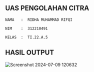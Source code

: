## UAS PENGOLAHAN CITRA
```
NAMA   :  RIDHA MUHAMMAD RIFQI

NIM    :  312210491

KELAS  :  TI.22.A.5
```
## HASIL OUTPUT

![Screenshot 2024-07-09 120632](https://github.com/dhomuhammad/UAS-PENGOLAHAN-CITRA/assets/130027527/cd716484-de4d-4e20-835d-754152cd44d2)
